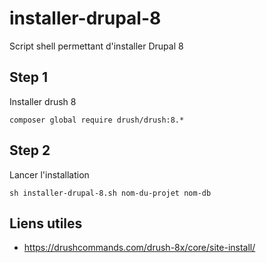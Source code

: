 # installer-drupal-8

Script shell permettant d'installer Drupal 8


## Step 1

Installer drush 8

```
composer global require drush/drush:8.*
```

## Step 2

Lancer l'installation

```
sh installer-drupal-8.sh nom-du-projet nom-db
```

## Liens utiles

- https://drushcommands.com/drush-8x/core/site-install/